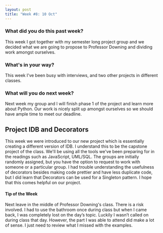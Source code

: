 ```yaml
---
layout: post
title: "Week #8: 10 Oct"
---
```


<h3> What did you do this past week? </h3>
This week I got together with my semester long project group and we decided what we are going to propose to Professor Downing and dividing work amongst ourselves.
<h3> What's in your way? </h3>
This week I've been busy with interviews, and two other projects in different classes.
<h3> What will you do next week? </h3>
Next week my group and I will finish phase 1 of the project and learn more about Python. Our work is nicely split up amongst ourselves so we should have ample time to meet our deadline.
<h2> Project IDB and Decorators</h2>
This week we were introduced to our new project which is essentially creating a different version of IDB. I understand this to be the capstone project of the class. We'll be using all the tools we've been preparing for in the readings such as JavaScript, UML/SQL. The groups are initially randomly assigned, but you have the option to request to work with someone or a particular group. 
I had trouble understanding the usefulness of decorators besides making code prettier and have less duplicate code, but I did learn that Decorators can be used for a Singleton pattern. I hope that this comes helpful on our project. 
<h4> Tip of the Week </h4>
Next leave in the middle of Professor Downing's class. There is a risk involved. I had to use the bathroom once during class but when I came back, I was completely lost on the day’s topic. Luckily I wasn’t called on during class that day. However, the part I was able to attend did make a lot of sense. I just need to review what I missed with the examples. 
